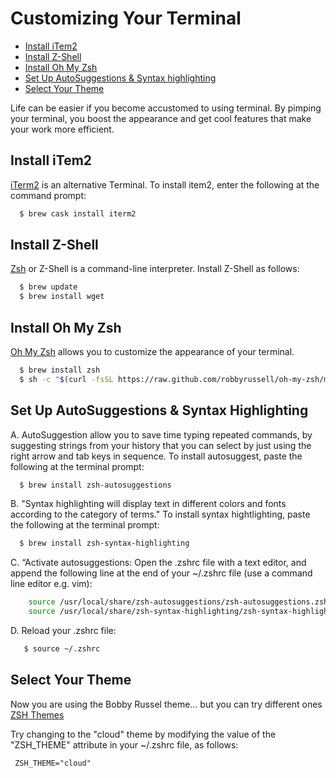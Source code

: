 
# Customizing Your Terminal
- [Install iTem2](#Install-iTem2)
- [Install Z-Shell](#install-z-shell)
- [Install Oh My Zsh](#install-oh-my-zsh)
- [Set Up AutoSuggestions & Syntax highlighting](#set-up-autosuggestions--syntax-highlighting)
- [Select Your Theme](#select-your-theme)


Life can be easier if you become accustomed to using terminal. By pimping your terminal, you boost the appearance and get cool features that make your work more efficient.

## Install iTem2
[iTerm2](https://www.iterm2.com/) is an alternative Terminal. To install item2, enter the following at the command prompt: 

```sh
  $ brew cask install iterm2
```

## Install Z-Shell
[Zsh](https://gist.github.com/derhuerst/12a1558a4b408b3b2b6e) or Z-Shell is a command-line interpreter. Install Z-Shell as follows: 

```sh
  $ brew update
  $ brew install wget
```


## Install Oh My Zsh

[Oh My Zsh](https://github.com/robbyrussell/oh-my-zsh) allows you to customize the appearance of your terminal.

```sh
  $ brew install zsh
  $ sh -c "$(curl -fsSL https://raw.github.com/robbyrussell/oh-my-zsh/master/tools/install.sh)"
```


## Set Up AutoSuggestions & Syntax Highlighting

A. AutoSuggestion allow you to save time typing repeated commands, by suggesting strings from your history that you can select by just using the right arrow and tab keys in sequence.  To install autosuggest, paste the following at the terminal prompt:

```sh
  $ brew install zsh-autosuggestions
```
B.  "Syntax highlighting will display text in different colors and fonts according to the category of terms."  To install syntax hightlighting, paste the following at the terminal prompt:

```sh
  $ brew install zsh-syntax-highlighting
```

C. “Activate  autosuggestions:  Open the .zshrc file with a text editor, and append the following line at the end of your ~/.zshrc file (use a command line editor e.g. vim):

```sh
    source /usr/local/share/zsh-autosuggestions/zsh-autosuggestions.zsh
    source /usr/local/share/zsh-syntax-highlighting/zsh-syntax-highlighting.zsh
```

D. Reload your .zshrc file:
```sh
   $ source ~/.zshrc
```

## Select Your Theme 

Now you are using the Bobby Russel theme... but you can try different ones [ZSH Themes](https://github.com/robbyrussell/oh-my-zsh/wiki/Themes)

Try changing to the "cloud" theme by modifying the value of the "ZSH_THEME" attribute in your ~/.zshrc file, as follows:

     ZSH_THEME="cloud"
